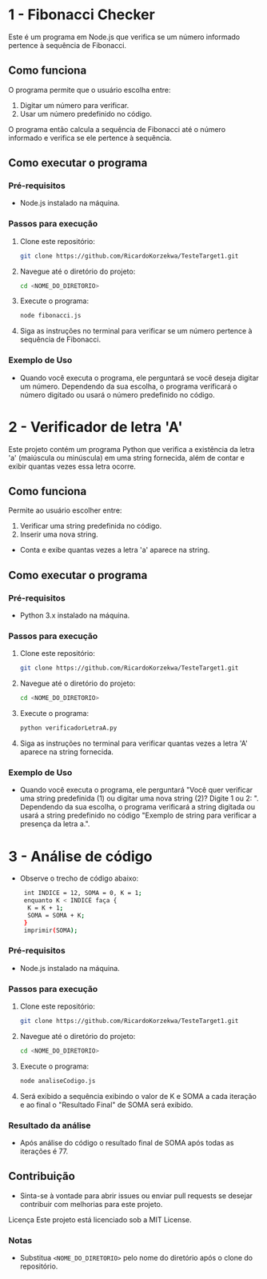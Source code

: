 # 1 - Fibonacci Checker

Este é um programa em Node.js que verifica se um número informado pertence à sequência de Fibonacci.

## Como funciona

O programa permite que o usuário escolha entre:
1. Digitar um número para verificar.
2. Usar um número predefinido no código.

O programa então calcula a sequência de Fibonacci até o número informado e verifica se ele pertence à sequência.

## Como executar o programa

### Pré-requisitos

- Node.js instalado na máquina.

### Passos para execução

1. Clone este repositório:
   ```bash
   git clone https://github.com/RicardoKorzekwa/TesteTarget1.git
2. Navegue até o diretório do projeto:
   ```bash
   cd <NOME_DO_DIRETORIO>
3. Execute o programa:
   ```bash
   node fibonacci.js
4. Siga as instruções no terminal para verificar se um número pertence à sequência de Fibonacci.
### Exemplo de Uso

- Quando você executa o programa, ele perguntará se você deseja digitar um número. Dependendo da sua escolha, o programa verificará o número digitado ou usará o número predefinido no código.

# 2 - Verificador de letra 'A'

Este projeto contém um programa Python que verifica a existência da letra 'a' (maiúscula ou minúscula) em uma string fornecida, além de contar e exibir quantas vezes essa letra ocorre.

## Como funciona

Permite ao usuário escolher entre:
1. Verificar uma string predefinida no código.
2. Inserir uma nova string.
- Conta e exibe quantas vezes a letra 'a' aparece na string.

## Como executar o programa

### Pré-requisitos

- Python 3.x instalado na máquina.

### Passos para execução

1. Clone este repositório:
   ```bash
   git clone https://github.com/RicardoKorzekwa/TesteTarget1.git
2. Navegue até o diretório do projeto:
   ```bash
   cd <NOME_DO_DIRETORIO>
3. Execute o programa:
   ```bash
   python verificadorLetraA.py
4. Siga as instruções no terminal para verificar quantas vezes a letra 'A' aparece na string fornecida.

### Exemplo de Uso

- Quando você executa o programa, ele perguntará "Você quer verificar uma string predefinida (1) ou digitar uma nova string (2)? Digite 1 ou 2: ". Dependendo da sua escolha, o programa verificará a string digitada ou usará a string predefinido no código "Exemplo de string para verificar a presença da letra a.".

# 3 - Análise de código
- Observe o trecho de código abaixo: 
  ```bash
   int INDICE = 12, SOMA = 0, K = 1;
   enquanto K < INDICE faça {
    K = K + 1;
    SOMA = SOMA + K;
   }
   imprimir(SOMA);

### Pré-requisitos

- Node.js instalado na máquina.

### Passos para execução

1. Clone este repositório:
   ```bash
   git clone https://github.com/RicardoKorzekwa/TesteTarget1.git
2. Navegue até o diretório do projeto:
   ```bash
   cd <NOME_DO_DIRETORIO>
3. Execute o programa:
   ```bash
   node analiseCodigo.js
4. Será exibido a sequência exibindo o valor de K e SOMA a cada iteração e ao final o "Resultado Final" de SOMA será exibido.

### Resultado da análise
- Após análise do código o resultado final de SOMA após todas as iterações é 77.

## Contribuição
- Sinta-se à vontade para abrir issues ou enviar pull requests se desejar contribuir com melhorias para este projeto.

Licença
Este projeto está licenciado sob a MIT License.

### Notas
- Substitua `<NOME_DO_DIRETORIO>` pelo nome do diretório após o clone do repositório.
